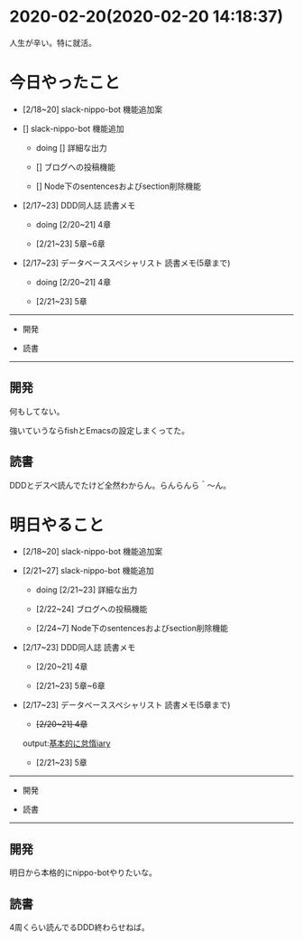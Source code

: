 # 2020-02-20(2020-02-20 14:18:37)

人生が辛い。特に就活。

# 今日やったこと

+ [2/18~20] slack-nippo-bot 機能追加案

+ [] slack-nippo-bot 機能追加

	+ doing [] 詳細な出力

	+ [] ブログへの投稿機能

	+ [] Node下のsentencesおよびsection削除機能

+ [2/17~23] DDD同人誌 読書メモ

	+ doing [2/20~21] 4章

	+ [2/21~23] 5章~6章

+ [2/17~23] データベーススペシャリスト 読書メモ(5章まで)

	+ doing [2/20~21] 4章

	+ [2/21~23] 5章

---

* 開発

* 読書

---

## 開発

何もしてない。

強いていうならfishとEmacsの設定しまくってた。

## 読書

DDDとデスペ読んでたけど全然わからん。らんらんら＾〜ん。

# 明日やること

+ [2/18~20] slack-nippo-bot 機能追加案

+ [2/21~27] slack-nippo-bot 機能追加

	+ doing [2/21~23] 詳細な出力

	+ [2/22~24] ブログへの投稿機能

	+ [2/24~7] Node下のsentencesおよびsection削除機能

+ [2/17~23] DDD同人誌 読書メモ

	+ [2/20~21] 4章

	+ [2/21~23] 5章~6章

+ [2/17~23] データベーススペシャリスト 読書メモ(5章まで)

	+ ~~[2/20~21] 4章~~

	output:[基本的に怠惰iary](https://blog.londone.net/page?id=186)

	+ [2/21~23] 5章


---

* 開発

* 読書

---

## 開発

明日から本格的にnippo-botやりたいな。

## 読書

4周くらい読んでるDDD終わらせねば。
